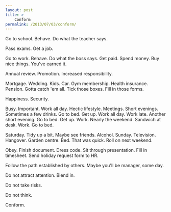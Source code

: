 ```yaml
---
layout: post
title: >
    Conform
permalink: /2013/07/03/conform/
---
```

Go to school. Behave. Do what the teacher says.

Pass exams. Get a job.

Go to work. Behave. Do what the boss says. Get paid. Spend money. Buy nice things. You've earned it.

Annual review. Promotion. Increased responsibility.

Mortgage. Wedding. Kids. Car. Gym membership. Health insurance. Pension. Gotta catch 'em all. Tick those boxes. Fill in those forms.

Happiness. Security.

Busy. Important. Work all day. Hectic lifestyle. Meetings. Short evenings. Sometimes a few drinks. Go to bed. Get up. Work all day. Work late. Another short evening. Go to bed. Get up. Work. Nearly the weekend. Sandwich at desk. Work. Go to bed.

Saturday. Tidy up a bit. Maybe see friends. Alcohol. Sunday. Television. Hangover. Garden centre. Bed. That was quick. Roll on next weekend.

Obey. Finish document. Dress code. Sit through presentation. Fill in timesheet. Send holiday request form to HR.

Follow the path established by others. Maybe you'll be manager, some day.

Do not attract attention. Blend in.

Do not take risks.

Do not think.

Conform.